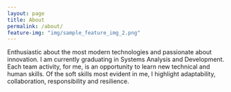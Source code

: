```yaml
---
layout: page
title: About
permalink: /about/
feature-img: "img/sample_feature_img_2.png"
---
```


<!-- Type Theme is a free and open-source theme for [Jekyll](http://jekyllrb.com/), licensed under the MIT License.

Head over to the [theme's documentation](https://rohanchandra.github.io/project/type/) for much more information about Type Theme or to install this theme on your own Jekyll site.

This file is an example of a page in Jekyll, that automatically shows up in the header navigation, you can delete or modify this file freely. -->
Enthusiastic about the most modern technologies and passionate about innovation. I am currently graduating in Systems Analysis and Development. 
Each team activity, for me, is an opportunity to learn new technical and human skills. Of the soft skills most evident in me, I highlight adaptability, collaboration, responsibility  and resilience.
